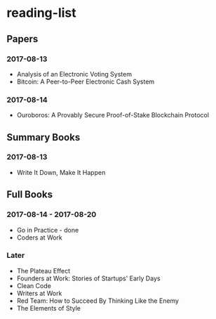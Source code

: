 # reading-list

## Papers
### 2017-08-13
* Analysis of an Electronic Voting System
* Bitcoin: A Peer-to-Peer Electronic Cash System

### 2017-08-14
* Ouroboros: A Provably Secure Proof-of-Stake Blockchain Protocol

## Summary Books
### 2017-08-13
* Write It Down, Make It Happen

## Full Books
### 2017-08-14 - 2017-08-20
* Go in Practice - done
* Coders at Work

### Later
* The Plateau Effect
* Founders at Work: Stories of Startups' Early Days
* Clean Code
* Writers at Work
* Red Team: How to Succeed By Thinking Like the Enemy
* The Elements of Style
